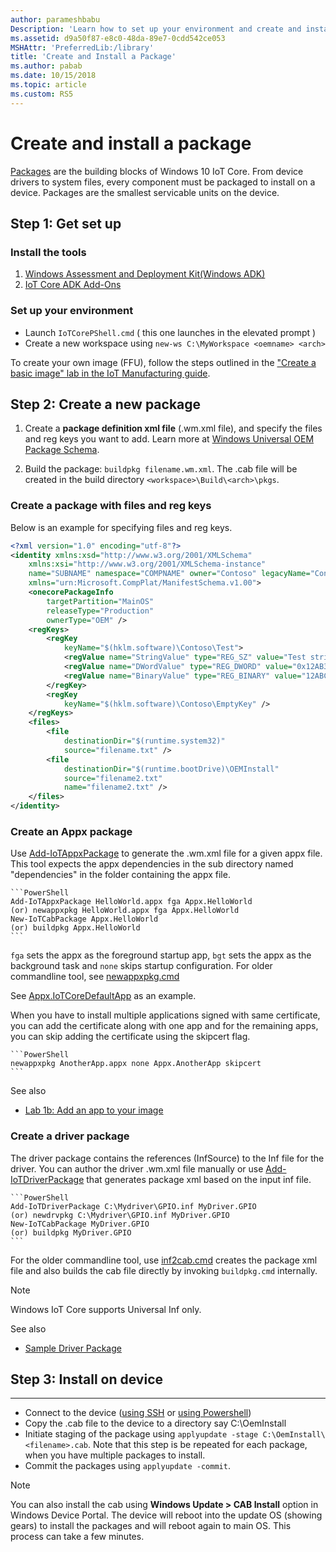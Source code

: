 ```yaml
---
author: parameshbabu
Description: 'Learn how to set up your environment and create and install packages for Windows IoT Core.'
ms.assetid: d9a50f87-e8c0-48da-89e7-0cdd542ce053
MSHAttr: 'PreferredLib:/library'
title: 'Create and Install a Package'
ms.author: pabab
ms.date: 10/15/2018
ms.topic: article
ms.custom: RS5
---
```



# Create and install a package
[Packages](https://docs.microsoft.com/windows-hardware/manufacture/iot/iot-core-manufacturing-guide#Packages) are the building blocks of Windows 10 IoT Core. From device drivers to system files, every component must be packaged to install on a device. Packages are the smallest servicable units on the device.

## Step 1: Get set up

### Install the tools

1. [Windows Assessment and Deployment Kit(Windows ADK)](https://developer.microsoft.com/windows/hardware/windows-assessment-deployment-kit)
2. [IoT Core ADK Add-Ons](https://github.com/ms-iot/iot-adk-addonkit/)

### Set up your environment

* Launch `IoTCorePShell.cmd` ( this one launches in the elevated prompt )
* Create a new workspace using `new-ws C:\MyWorkspace <oemname> <arch>`

To create your own image (FFU), follow the steps outlined in the ["Create a basic image" lab in the IoT Manufacturing guide](https://docs.microsoft.com/windows-hardware/manufacture/iot/create-a-basic-image).

## Step 2: Create a new package
1. Create a **package definition xml file** (.wm.xml file), and specify the files and reg keys you want to add. 
      Learn more at [Windows Universal OEM Package Schema](https://docs.microsoft.com/windows-hardware/manufacture/iot/package-schema).

2. Build the package: `buildpkg filename.wm.xml`. The .cab file will be created in the build directory `<workspace>\Build\<arch>\pkgs`.

### Create a package with files and reg keys
Below is an example for specifying files and reg keys.

```xml
<?xml version="1.0" encoding="utf-8"?>
<identity xmlns:xsd="http://www.w3.org/2001/XMLSchema" 
    xmlns:xsi="http://www.w3.org/2001/XMLSchema-instance"
    name="SUBNAME" namespace="COMPNAME" owner="Contoso" legacyName="Contoso.COMPNAME.SUBNAME" 
    xmlns="urn:Microsoft.CompPlat/ManifestSchema.v1.00">
    <onecorePackageInfo
        targetPartition="MainOS"
        releaseType="Production"
        ownerType="OEM" />
    <regKeys>
        <regKey
            keyName="$(hklm.software)\Contoso\Test">
            <regValue name="StringValue" type="REG_SZ" value="Test string" />
            <regValue name="DWordValue" type="REG_DWORD" value="0x12AB34CD" />
            <regValue name="BinaryValue" type="REG_BINARY" value="12ABCDEF" />
        </regKey>
        <regKey
            keyName="$(hklm.software)\Contoso\EmptyKey" />
    </regKeys>
    <files>
        <file
            destinationDir="$(runtime.system32)"
            source="filename.txt" />
        <file
            destinationDir="$(runtime.bootDrive)\OEMInstall"
            source="filename2.txt"
            name="filename2.txt" />
    </files>
</identity>
```

### Create an Appx package

Use [Add-IoTAppxPackage](https://github.com/ms-iot/iot-adk-addonkit/blob/master/Tools/IoTCoreImaging/Docs/Add-IoTAppxPackage.md) to generate the .wm.xml file for a given appx file. This tool expects the appx dependencies in the sub directory named "dependencies" in the folder containing the appx file.

    ```PowerShell
    Add-IoTAppxPackage HelloWorld.appx fga Appx.HelloWorld
    (or) newappxpkg HelloWorld.appx fga Appx.HelloWorld
    New-IoTCabPackage Appx.HelloWorld
    (or) buildpkg Appx.HelloWorld
    ```

`fga` sets the appx as the foreground startup app, `bgt` sets the appx as the background task and `none` skips startup configuration.
For older commandline tool, see [newappxpkg.cmd](https://github.com/ms-iot/iot-adk-addonkit/tree/17134/Tools/newappxpkg.cmd)

See [Appx.IoTCoreDefaultApp](https://github.com/ms-iot/iot-adk-addonkit/tree/master/Workspace/Source-arm/Packages/Appx.IoTCoreDefaultApp/) as an example.

When you have to install multiple applications signed with same certificate, you can add the certificate along with one app and for the remaining apps, you can skip adding the certificate using the skipcert flag.

    ```PowerShell
    newappxpkg AnotherApp.appx none Appx.AnotherApp skipcert
    ```

See also

* [Lab 1b: Add an app to your image](https://docs.microsoft.com/windows-hardware/manufacture/iot/deploy-your-app-with-a-standard-board)


### Create a driver package

The driver package contains the references (InfSource) to the Inf file for the driver. You can author the driver .wm.xml file manually or use [Add-IoTDriverPackage](https://github.com/ms-iot/iot-adk-addonkit/blob/master/Tools/IoTCoreImaging/Docs/Add-IoTDriverPackage.md) that generates package xml based on the input inf file.

    ```PowerShell
    Add-IoTDriverPackage C:\Mydriver\GPIO.inf MyDriver.GPIO
    (or) newdrvpkg C:\Mydriver\GPIO.inf MyDriver.GPIO
    New-IoTCabPackage MyDriver.GPIO
    (or) buildpkg MyDriver.GPIO
    ```
For the older commandline tool, use [inf2cab.cmd](https://github.com/ms-iot/iot-adk-addonkit/tree/17134/Tools/inf2cab.cmd) creates the package xml file and also builds the cab file directly by invoking `buildpkg.cmd` internally.

> [!NOTE]
> Windows IoT Core supports Universal Inf only.

See also

* [Sample Driver Package](https://github.com/ms-iot/iot-adk-addonkit/tree/master/Workspace/Source-arm/BSP/CustomRpi2/Packages/CustomRPi2.GPIO)

## Step 3: Install on device
---
* Connect to the device ([using SSH](https://docs.microsoft.com/windows/iot-core/connect-your-device/SSH) or [using Powershell](https://docs.microsoft.com/windows/iot-core/connect-your-device/powershell))
* Copy the <filename>.cab file to the device to a directory say C:\OemInstall
* Initiate staging of the package using `applyupdate -stage C:\OemInstall\<filename>.cab`. Note that this step is be repeated for each package, when you have multiple packages to install.
* Commit the packages using `applyupdate -commit`.
> [!NOTE]
> You can also install the cab using **Windows Update > CAB Install** option in Windows Device Portal.
The device will reboot into the update OS (showing gears) to install the packages and will reboot again to main OS. This process can take a few minutes.
